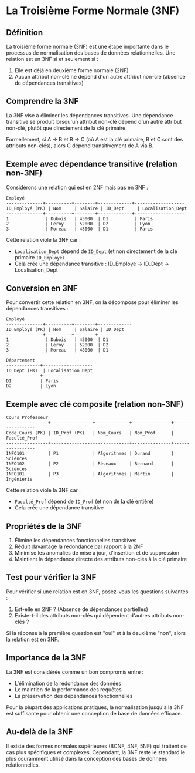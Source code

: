 # La Troisième Forme Normale (3NF)

## Définition

La troisième forme normale (3NF) est une étape importante dans le processus de normalisation des bases de données relationnelles. Une relation est en 3NF si et seulement si :

1. Elle est déjà en deuxième forme normale (2NF)
2. Aucun attribut non-clé ne dépend d'un autre attribut non-clé (absence de dépendances transitives)

## Comprendre la 3NF

La 3NF vise à éliminer les dépendances transitives. Une dépendance transitive se produit lorsqu'un attribut non-clé dépend d'un autre attribut non-clé, plutôt que directement de la clé primaire.

Formellement, si A → B et B → C (où A est la clé primaire, B et C sont des attributs non-clés), alors C dépend transitivement de A via B.

## Exemple avec dépendance transitive (relation non-3NF)

Considérons une relation qui est en 2NF mais pas en 3NF :

```
Employé
--------------+----------+--------+-------------+-------------------
ID_Employé (PK) | Nom     | Salaire | ID_Dept     | Localisation_Dept
--------------+----------+--------+-------------+-------------------
1              | Dubois   | 45000  | D1          | Paris
2              | Leroy    | 52000  | D2          | Lyon
3              | Moreau   | 48000  | D1          | Paris
```

Cette relation viole la 3NF car :
- `Localisation_Dept` dépend de `ID_Dept` (et non directement de la clé primaire `ID_Employé`)
- Cela crée une dépendance transitive : ID_Employé → ID_Dept → Localisation_Dept

## Conversion en 3NF

Pour convertir cette relation en 3NF, on la décompose pour éliminer les dépendances transitives :

```
Employé
--------------+----------+--------+-------------
ID_Employé (PK) | Nom     | Salaire | ID_Dept
--------------+----------+--------+-------------
1              | Dubois   | 45000  | D1
2              | Leroy    | 52000  | D2
3              | Moreau   | 48000  | D1

Département
-------------+-------------------
ID_Dept (PK)  | Localisation_Dept
-------------+-------------------
D1           | Paris
D2           | Lyon
```

## Exemple avec clé composite (relation non-3NF)

```
Cours_Professeur
----------------+----------------+-------------+---------------+-----------------
Code_Cours (PK) | ID_Prof (PK)   | Nom_Cours   | Nom_Prof      | Faculté_Prof
----------------+----------------+-------------+---------------+-----------------
INFO101         | P1             | Algorithmes | Durand        | Sciences
INFO102         | P2             | Réseaux     | Bernard       | Sciences
INFO101         | P3             | Algorithmes | Martin        | Ingénierie
```

Cette relation viole la 3NF car :
- `Faculté_Prof` dépend de `ID_Prof` (et non de la clé entière)
- Cela crée une dépendance transitive

## Propriétés de la 3NF

1. Élimine les dépendances fonctionnelles transitives
2. Réduit davantage la redondance par rapport à la 2NF
3. Minimise les anomalies de mise à jour, d'insertion et de suppression
4. Maintient la dépendance directe des attributs non-clés à la clé primaire

## Test pour vérifier la 3NF

Pour vérifier si une relation est en 3NF, posez-vous les questions suivantes :
1. Est-elle en 2NF ? (Absence de dépendances partielles)
2. Existe-t-il des attributs non-clés qui dépendent d'autres attributs non-clés ?

Si la réponse à la première question est "oui" et à la deuxième "non", alors la relation est en 3NF.

## Importance de la 3NF

La 3NF est considérée comme un bon compromis entre :
- L'élimination de la redondance des données
- Le maintien de la performance des requêtes
- La préservation des dépendances fonctionnelles

Pour la plupart des applications pratiques, la normalisation jusqu'à la 3NF est suffisante pour obtenir une conception de base de données efficace.

## Au-delà de la 3NF

Il existe des formes normales supérieures (BCNF, 4NF, 5NF) qui traitent de cas plus spécifiques et complexes. Cependant, la 3NF reste le standard le plus couramment utilisé dans la conception des bases de données relationnelles.